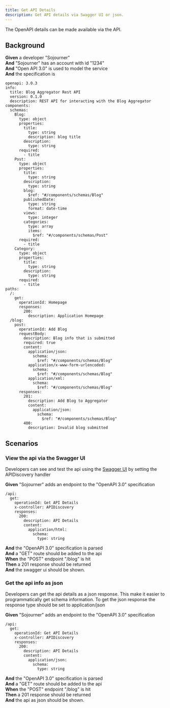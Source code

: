 ```yaml
---
title: Get API Details
description: Get API details via Swagger UI or json.
---
```


The OpenAPI details can be made available via the API.

## Background

**Given** a developer "Sojourner"  
**And** "Sojourner" has an account with id "1234"  
**And** "Open API 3.0" is used to model the service  
**And** the specification is  

```
openapi: 3.0.3
info:
  title: Blog Aggregator Rest API
  version: 0.1.0
  description: REST API for interacting with the Blog Aggregator
components:
  schemas:
    Blog:
      type: object
      properties:
        title:
          type: string
          description: blog title
        description:
          type: string
      required:
        - title
    Post:
      type: object
      properties:
        title:
          type: string
        description:
          type: string
        blog:
          $ref: "#/components/schemas/Blog"
        publishedDate:
          type: string
          format: date-time
        views:
          type: integer
        categories:
          type: array
          items:
            $ref: "#/components/schemas/Post"
      required:
        - title
    Category:
      type: object
      properties:
        title:
          type: string
        description:
          type: string
      required:
        - title
paths:
  /:
    get:
      operationId: Homepage
      responses:
        200:
          description: Application Homepage
  /blog:
    post:
      operationId: Add Blog
      requestBody:
        description: Blog info that is submitted
        required: true
        content:
          application/json:
            schema:
              $ref: "#/components/schemas/Blog"
          application/x-www-form-urlencoded:
            schema:
              $ref: "#/components/schemas/Blog"
          application/xml:
            schema:
              $ref: "#/components/schemas/Blog"
      responses:
        201:
          description: Add Blog to Aggregator
          content:
            application/json:
              schema:
                $ref: "#/components/schemas/Blog"
        400:
          description: Invalid blog submitted
```

## Scenarios

### View the api via the Swagger UI


Developers can see and test the api using the [Swagger UI](https://swagger.io/tools/swagger-ui/) by setting the
    APIDiscovery handler

**Given** "Sojourner" adds an endpoint to the "OpenAPI 3.0" specification  

```
/api:
  get:
    operationId: Get API Details
    x-controller: APIDiscovery
    responses:
      200:
        description: API Details
        content:
          application/html:
            schema:
              type: string
```
**And** the "OpenAPI 3.0" specification is parsed  
**And** a "GET" route should be added to the api  
**When** the "POST" endpoint "/blog" is hit  
**Then** a 201 response should be returned  
**And** the swagger ui should be shown.  

### Get the api info as json


Developers can get the api details as a json response. This make it easier to programmatically get schema information.
    To get the json response  the response type should be set to application/json

**Given** "Sojourner" adds an endpoint to the "OpenAPI 3.0" specification  

```
/api:
  get:
    operationId: Get API Details
    x-controller: APIDiscovery
    responses:
      200:
        description: API Details
        content:
          application/json:
            schema:
              type: string
```
**And** the "OpenAPI 3.0" specification is parsed  
**And** a "GET" route should be added to the api  
**When** the "POST" endpoint "/blog" is hit  
**Then** a 201 response should be returned  
**And** the api as json should be shown.  
